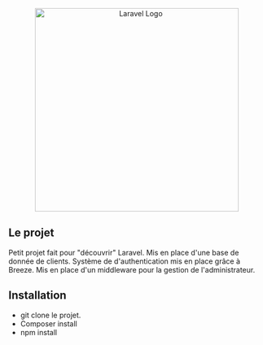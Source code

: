 <p align="center"><a href="https://laravel.com" target="_blank"><img src="https://raw.githubusercontent.com/laravel/art/master/logo-lockup/5%20SVG/2%20CMYK/1%20Full%20Color/laravel-logolockup-cmyk-red.svg" width="400" alt="Laravel Logo"></a></p>

## Le projet

Petit projet fait pour "découvrir" Laravel.
Mis en place d'une base de donnée de clients.
Système de d'authentication mis en place grâce à Breeze.
Mis en place d'un middleware pour la gestion de l'administrateur.

## Installation

-   git clone le projet.
-   Composer install
-   npm install
